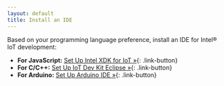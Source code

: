```yaml
---
layout: default
title: Install an IDE
---
```


Based on your programming language preference, install an IDE for Intel® IoT development:

* **For JavaScript:** [Set Up Intel XDK for IoT »](xdk/index.html){: .link-button}
* **For C/C++:** [Set Up IoT Dev Kit Eclipse »](eclipse/index.html){: .link-button}
* **For Arduino:** [Set Up Arduino IDE »](arduino/index.html){: .link-button}
